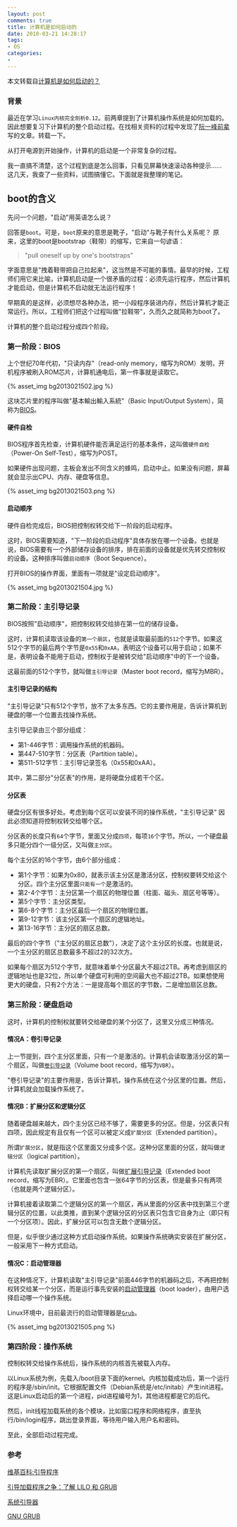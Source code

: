 ```yaml
---
layout: post
comments: true
title: 计算机是如何启动的
date: 2018-03-21 14:28:17
tags:
- OS
categories:
-
---
```


本文转载自[计算机是如何启动的？](http://www.ruanyifeng.com/blog/2013/02/booting.html)

### 背景

最近在学习`Linux内核完全剖析0.12`。前两章提到了计算机操作系统是如何加载的。因此想要复习下计算机的整个启动过程。在找相关资料的过程中发现了[阮一峰前辈](http://www.ruanyifeng.com/)写的文章。转载一下。

<!-- more -->

从打开电源到开始操作，计算机的启动是一个非常复杂的过程。

我一直搞不清楚，这个过程到底是怎么回事，只看见屏幕快速滚动各种提示...... 这几天，我查了一些资料，试图搞懂它。下面就是我整理的笔记。

## boot的含义

先问一个问题，"启动"用英语怎么说？

回答是`boot`。可是，`boot`原来的意思是靴子，"启动"与靴子有什么关系呢？ 原来，这里的boot是bootstrap（鞋带）的缩写，它来自一句谚语：

> "pull oneself up by one's bootstraps"

字面意思是"拽着鞋带把自己拉起来"，这当然是不可能的事情。最早的时候，工程师们用它来比喻，计算机启动是一个很矛盾的过程：必须先运行程序，然后计算机才能启动，但是计算机不启动就无法运行程序！

早期真的是这样，必须想尽各种办法，把一小段程序装进内存，然后计算机才能正常运行。所以，工程师们把这个过程叫做"拉鞋带"，久而久之就简称为boot了。

计算机的整个启动过程分成四个阶段。

### 第一阶段：BIOS

上个世纪70年代初，"只读内存"（read-only memory，缩写为ROM）发明，开机程序被刷入ROM芯片，计算机通电后，第一件事就是读取它。

{% asset_img bg2013021502.jpg %}

这块芯片里的程序叫做"基本輸出輸入系統"（Basic Input/Output System），简称为[BIOS](http://en.wikipedia.org/wiki/BIOS)。

#### 硬件自检

BIOS程序首先检查，计算机硬件能否满足运行的基本条件，这叫做`硬件自检`（Power-On Self-Test），缩写为POST。

如果硬件出现问题，主板会发出不同含义的蜂鸣，启动中止。如果没有问题，屏幕就会显示出CPU、内存、硬盘等信息。

{% asset_img bg2013021503.png %}

#### 启动顺序

硬件自检完成后，BIOS把控制权转交给下一阶段的启动程序。

这时，BIOS需要知道，"下一阶段的启动程序"具体存放在哪一个设备。也就是说，BIOS需要有一个外部储存设备的排序，排在前面的设备就是优先转交控制权的设备。这种排序叫做`启动顺序`（Boot Sequence）。

打开BIOS的操作界面，里面有一项就是"设定启动顺序"。

{% asset_img bg2013021504.jpg %}

### 第二阶段：主引导记录

BIOS按照"启动顺序"，把控制权转交给排在第一位的储存设备。

这时，计算机读取该设备的`第一个扇区`，也就是读取最前面的`512`个字节。如果这512个字节的最后两个字节是`0x55`和`0xAA`，表明这个设备可以用于启动；如果不是，表明设备不能用于启动，控制权于是被转交给"启动顺序"中的下一个设备。

这最前面的512个字节，就叫做`主引导记录`（Master boot record，缩写为MBR）。

#### 主引导记录的结构

"主引导记录"只有512个字节，放不了太多东西。它的主要作用是，告诉计算机到硬盘的哪一个位置去找操作系统。

主引导记录由三个部分组成：

- 第1-446字节：调用操作系统的机器码。
- 第447-510字节：分区表（Partition table）。
- 第511-512字节：主引导记录签名（0x55和0xAA）。

其中，第二部分"分区表"的作用，是将硬盘分成若干个区。

#### 分区表

硬盘分区有很多好处。考虑到每个区可以安装不同的操作系统，"主引导记录" 因此必须知道将控制权转交给哪个区。

分区表的长度只有`64`个字节，里面又分成`四项`，每项`16`个字节。所以，一个硬盘最多只能分四个一级分区，又叫做`主分区`。

每个主分区的16个字节，由6个部分组成：

- 第1个字节：如果为0x80，就表示该主分区是激活分区，控制权要转交给这个分区。四个主分区里面`只能有一个`是激活的。
- 第2-4个字节：主分区第一个扇区的物理位置（柱面、磁头、扇区号等等）。
- 第5个字节：主分区类型。
- 第6-8个字节：主分区最后一个扇区的物理位置。
- 第9-12字节：该主分区第一个扇区的逻辑地址。
- 第13-16字节：主分区的扇区总数。

最后的四个字节（"主分区的扇区总数"），决定了这个主分区的长度。也就是说，一个主分区的扇区总数最多不超过2的32次方。

如果每个扇区为512个字节，就意味着单个分区最大不超过2TB。再考虑到扇区的逻辑地址也是32位，所以单个硬盘可利用的空间最大也不超过2TB。如果想使用更大的硬盘，只有2个方法：一是提高每个扇区的字节数，二是增加扇区总数。

### 第三阶段：硬盘启动

这时，计算机的控制权就要转交给硬盘的某个分区了，这里又分成三种情况。

#### 情况A：卷引导记录

上一节提到，四个主分区里面，只有一个是激活的。计算机会读取激活分区的第一个扇区，叫做[`卷引导记录`](http://en.wikipedia.org/wiki/Volume_Boot_Record)（Volume boot record，缩写为`VBR`）。

"卷引导记录"的主要作用是，告诉计算机，操作系统在这个分区里的位置。然后，计算机就会加载操作系统了。

#### 情况B：扩展分区和逻辑分区

随着硬盘越来越大，四个主分区已经不够了，需要更多的分区。但是，分区表只有四项，因此规定有且仅有一个区可以被定义成`扩展分区`（Extended partition）。

所谓`扩展分区`，就是指这个区里面又分成多个区。这种分区里面的分区，就叫做`逻辑分区`（logical partition）。

计算机先读取扩展分区的第一个扇区，叫做[扩展引导记录](http://en.wikipedia.org/wiki/Extended_partition)（Extended boot record，缩写为EBR）。它里面也包含一张64字节的分区表，但是最多只有两项（也就是两个逻辑分区）。

计算机接着读取第二个逻辑分区的第一个扇区，再从里面的分区表中找到第三个逻辑分区的位置，以此类推，直到某个逻辑分区的分区表只包含它自身为止（即只有一个分区项）。因此，扩展分区可以包含无数个逻辑分区。

但是，似乎很少通过这种方式启动操作系统。如果操作系统确实安装在扩展分区，一般采用下一种方式启动。

#### 情况C：启动管理器

在这种情况下，计算机读取"主引导记录"前面446字节的机器码之后，不再把控制权转交给某一个分区，而是运行事先安装的[启动管理器](http://en.wikipedia.org/wiki/Boot_loader#Modern_boot_loaders)（boot loader），由用户选择启动哪一个操作系统。

Linux环境中，目前最流行的启动管理器是[`Grub`](http://en.wikipedia.org/wiki/GNU_GRUB)。

{% asset_img bg2013021505.png %}

### 第四阶段：操作系统

控制权转交给操作系统后，操作系统的内核首先被载入内存。

以Linux系统为例，先载入/boot目录下面的kernel。内核加载成功后，第一个运行的程序是/sbin/init。它根据配置文件（Debian系统是/etc/initab）产生init进程。这是Linux启动后的第一个进程，pid进程编号为1，其他进程都是它的后代。

然后，init线程加载系统的各个模块，比如窗口程序和网络程序，直至执行/bin/login程序，跳出登录界面，等待用户输入用户名和密码。

至此，全部启动过程完成。


### 参考

[维基百科:引导程序](http://en.wikipedia.org/wiki/Booting#Modern_boot_loaders)

[引导加载程序之争：了解 LILO 和 GRUB](http://www.ibm.com/developerworks/cn/linux/l-bootload.html)

[系统引导器](https://wiki.deepin.org/index.php?title=%E7%B3%BB%E7%BB%9F%E5%BC%95%E5%AF%BC%E5%99%A8&action=edit)

[GNU GRUB](https://zh.wikipedia.org/wiki/GNU_GRUB)


